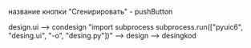 название кнопки "Сгенирировать" - pushButton

design.ui -->  condesign "import subprocess
subprocess.run(["pyuic6", "desing.ui", "-o", "desing.py"])"
--> design  -->  desingkod

